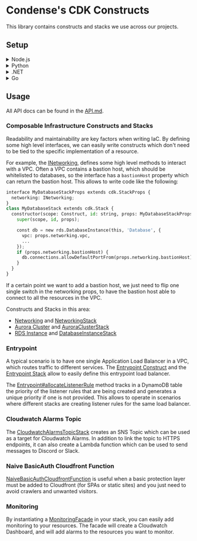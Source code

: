 # Condense's CDK Constructs

This library contains constructs and stacks we use across our projects.

## Setup

<details>
  <summary>Node.js</summary>
  Install the package:

```bash
npm install @condensetech/cdk-constructs # or
yarn add @condensetech/cdk-constructs # or
pnpm add @condensetech/cdk-constructs
```

Import it:

```python
import * as condense from '@condensetech/cdk-constructs';
```

</details>
<details>
  <summary>Python</summary>
  Install the package:

```bash
pip install condensetech.cdk-constructs
```

Import it:

```py
from condensetech import cdk_constructs
```

</details>
<details>
  <summary>.NET</summary>
  Install the package:

```bash
dotnet add package CondenseTech.CdkConstructs
```

Import it:

```csharp
using CondenseTech.CdkConstructs;
```

</details>
<details>
  <summary>Go</summary>
  Install the package:

```bash
go get github.com/condensetech/cdk-constructs
```

Import it:

```go
import "github.com/condensetech/cdk-constructs"
```

</details>

## Usage

All API docs can be found in the [API.md](./API.md).

### Composable Infrastructure Constructs and Stacks

Readability and maintainability are key factors when writing IaC. By defining some high level interfaces, we can easily write constructs which don't need to be tied to the specific implementation of a resource.

For example, the [INetworking](lib/interfaces.ts), defines some high level methods to interact with a VPC. Often a VPC contains a bastion host, which should be whitelisted to databases, so the interface has a `bastionHost` property which can return the bastion host. This allows to write code like the following:

```python
interface MyDatabaseStackProps extends cdk.StackProps {
  networking: INetworking;
}
class MyDatabaseStack extends cdk.Stack {
  constructor(scope: Construct, id: string, props: MyDatabaseStackProps) {
    super(scope, id, props);

    const db = new rds.DatabaseInstance(this, 'Database', {
      vpc: props.networking.vpc,
      ...
    });
    if (props.networking.bastionHost) {
      db.connections.allowDefaultPortFrom(props.networking.bastionHost);
    }
  }
}
```

If a certain point we want to add a bastion host, we just need to flip one single switch in the networking props, to have the bastion host able to connect to all the resources in the VPC.

Constructs and Stacks in this area:

* [Networking](lib/constructs/networking.ts) and [NetworkingStack](lib/stacks/networking.ts)
* [Aurora Cluster](lib/constructs/aurora-cluster.ts) and [AuroraClusterStack](lib/stacks/aurora-cluster.ts)
* [RDS Instance](lib/constructs/database-instance.ts) and [DatabaseInstanceStack](lib/stacks/database-instance.ts)

### Entrypoint

A typical scenario is to have one single Application Load Balancer in a VPC, which routes traffic to different services. The [Entrypoint Construct](lib/constructs/entrypoint.ts) and the [Entrypoint Stack](lib/stacks/entrypoint-stack.ts) allow to easily define this entrypoint load balancer.

The [Entrypoint#allocateListenerRule](API.md#@condensetech/cdk-constructs.Entrypoint.allocateListenerRule) method tracks in a DynamoDB table the priority of the listener rules that are being created and generates a unique priority if one is not provided. This allows to operate in scenarios where different stacks are creating listener rules for the same load balancer.

### Cloudwatch Alarms Topic

The [CloudwatchAlarmsTopicStack](lib/stacks/cloudwatch-alarms-topic-stack.ts) creates an SNS Topic which can be used as a target for Cloudwatch Alarms. In addition to link the topic to HTTPS endpoints, it can also create a Lambda function which can be used to send messages to Discord or Slack.

### Naive BasicAuth Cloudfront Function

[NaiveBasicAuthCloudfrontFunction](lib/constructs/naive-basic-auth-cloudfront-function.ts) is useful when a basic protection layer must be added to Cloudfront (for SPAs or static sites) and you just need to avoid crawlers and unwanted visitors.

### Monitoring

By instantiating a [MonitoringFacade](lib/constructs/monitoring/monitoring-facade.ts) in your stack, you can easily add monitoring to your resources. The facade will create a Cloudwatch Dashboard, and will add alarms to the resources you want to monitor.
